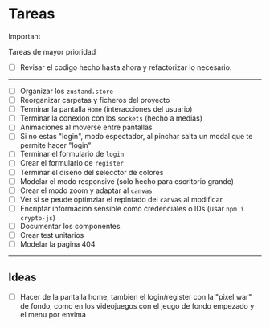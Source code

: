# Tareas

> [!IMPORTANT]
> Tareas de mayor prioridad

- [ ] Revisar el codigo hecho hasta ahora y refactorizar lo necesario.

---

- [ ] Organizar los `zustand.store`
- [ ] Reorganizar carpetas y ficheros del proyecto
- [ ] Terminar la pantalla `Home` (interacciones del usuario)
- [ ] Terminar la conexion con los `sockets` (hecho a medias)
- [ ] Animaciones al moverse entre pantallas
- [ ] Si no estas "login", modo espectador, al pinchar salta un modal que te permite hacer "login"
- [ ] Terminar el formulario de `login`
- [ ] Crear el formulario de `register`
- [ ] Terminar el diseño del selecctor de colores
- [ ] Modelar el modo responsive (solo hecho para escritorio grande)
- [ ] Crear el modo zoom y adaptar al `canvas`
- [ ] Ver si se peude optimziar el repintado del `canvas` al modificar
- [ ] Encriptar informacion sensible como credenciales o IDs (usar `npm i crypto-js`)
- [ ] Documentar los componentes
- [ ] Crear test unitarios
- [ ] Modelar la pagina 404

---

## Ideas

- [ ] Hacer de la pantalla home, tambien el login/register con la "pixel war" de fondo, como en los videojuegos con el jeugo de fondo empezado y el menu por envima
